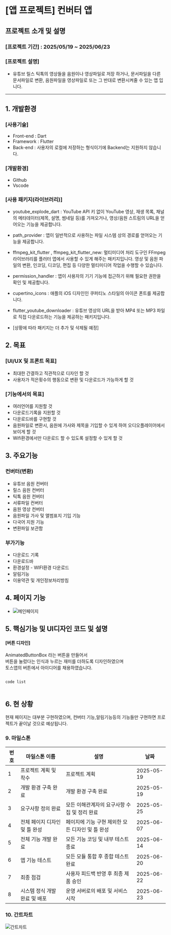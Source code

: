 # [앱 프로젝트] 컨버터 앱

## 프로젝트 소개 및 설명
### [프로젝트 기간] : 2025/05/19 ~ 2025/06/23
### [프로젝트 설명] 
* 유튜브 릴스 틱톡의 영상들을 음원이나 영상파일로 저장 하거나, 문서파일을 다른 문서파일로 변환,
음원파일을 영상파일로 또는 그 반대로 변환시켜줄 수 있는 앱 입니다.
<hr>

## 1. 개발환경
### [사용기술]
* Front-end : Dart
* Framework : Flutter
* Back-end : 사용자의 로컬에 저장하는 형식이기에 Backend는 지원하지 않습니다.
### [개발환경]
* Github
* Vscode

### [사용 패키지(라이브러리)]
* youtube_explode_dart :  YouTube API 키 없이 YouTube 영상, 재생 목록, 채널의 메타데이터(제목, 설명, 썸네일 등)를 가져오거나, 영상/음원 스트림의 URL을 얻어오는 기능을 제공합니다.

* path_provider : 앱이 일반적으로 사용하는 파일 시스템 상의 경로를 얻어오는 기능을 제공합니다.

* ffmpeg_kit_flutter , ffmpeg_kit_flutter_new: 멀티미디어 처리 도구인 FFmpeg 라이브러리를 플러터 앱에서 사용할 수 있게 해주는 패키지입니다. 영상 및 음원 파일의 변환, 인코딩, 디코딩, 편집 등 다양한 멀티미디어 작업을 수행할 수 있습니다.
* permission_handler : 앱이 사용자의 기기 기능에 접근하기 위해 필요한 권한을 확인 및 제공합니다.
* cupertino_icons : 애플의 iOS 디자인인 쿠퍼티노 스타일의 아이콘 폰트를 제공합니다.
* flutter_youtube_downloader : 유튜브 영상의 URL을 받아 MP4 또는 MP3 파일로 직접 다운로드하는 기능을 제공하는 패키지입니다.
*  [상황에 따라 패키지는 더 추가 및 삭제될 예정]

## 2. 목표
### [UI/UX 및 프론트 목표]
* 최대한 간결하고 직관적으로 디자인 할 것
* 사용자가 적은횟수의 행동으로 변환 및 다운로드가 가능하게 할 것 

### [기능에서의 목표]
* 여러언어를 지원할 것
* 다운로드기록을 지원할 것
* 다운로드바를 구현할 것
* 음원파일로 변환시, 음원에 가사와 제목을 기입할 수 있게 하여 오디오플레이어에서 보이게 할 것
* Wifi환경에서만 다운로드 할 수 있도록 설정할 수 있게 할 것


## 3. 주요기능
### 컨버터(변환)
 * 유튜브 음원 컨버터
 * 릴스 음원 컨버터
 * 틱톡 음원 컨버터
 * 서류파일 컨버터
 * 음원 영상 컨버터
 * 음원파일 가사 및 앨범표지 기입 기능
 * 다국어 지원 기능
 * 변환파일 보관함 

### 부가기능
 * 다운로드 기록
 * 다운로드바
 * 환경설정 - WIFI환경 다운로드
 * 알림기능
 * 이용약관 및 개인정보처리방침


## 4. 페이지 기능
* ![메인페이지](https://github.com/user-attachments/assets/f23cff59-8f83-47c0-9e3a-11d66663ef84)


## 5. 핵심기능 및 UI디자인 코드 및 설명

#### [버튼 디자인]
AnimatedButtonBox 라는 버튼을 만들어서 <br>
버튼을 눌렀다는 인식과 누르는 재미를 더하도록 디자인하였으며 <br>
토스앱의 버튼에서 아이디어를 채용하였습니다.
<pre>
<code>
code list
</code>
</pre>


## 6. 현 상황
현재 페이지는 대부분 구현하였으며, 컨버터 기능,알림기능등의 기능들만 구현하면 프로젝트가 끝이날 것으로 예상됩니다.










### 9. 마일스톤
| 번호 | 마일스톤 이름       | 설명                                                  | 날짜   |
| --- | ------------------- | ----------------------------------------------------- | -------- |
| 1   | 프로젝트 계획 및 착수           | 프로젝트 계획                                         | 2025-05-19 |
| 2   | 개발 환경 구축 완료             | 개발 환경 구축 완료                                    | 2025-05-19 |
| 3   | 요구사항 정의 완료              | 모든 이해관계자의 요구사항 수집 및 정리 완료                   | 2025-05-25 |
| 4   | 전체 페이지 디자인 및 틀 완성    | 페이지에 기능 구현 제외한 모든 디자인 및 틀 완성                | 2025-06-07 |
| 5   | 전체 기능 개발 완료             | 모든 기능 코딩 및 내부 테스트 종료                       | 2025-06-14 |
| 6   | 앱 기능 테스트                  | 모든 모듈 통합 후 종합 테스트 완료                       | 2025-06-20 |
| 7   | 최종 점검                       | 사용자 피드백 반영 후 최종 제품 승인                     | 2025-06-22 |
| 8   | 시스템 정식 개발 완료 및 배포 | 운영 서버로의 배포 및 서비스 시작                        | 2025-06-23 |



### 10. 간트차트 
![간트차트](https://github.com/user-attachments/assets/e438021e-116f-4802-bba3-11b455296a3d)
